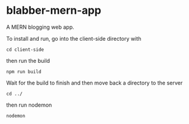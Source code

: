 # blabber-mern-app
A MERN blogging web app.

To install and run, go into the client-side directory with

```cd client-side```

then run the build

```npm run build```

Wait for the build to finish and then move back a directory to the server

```cd ../```

then run nodemon

```nodemon```
